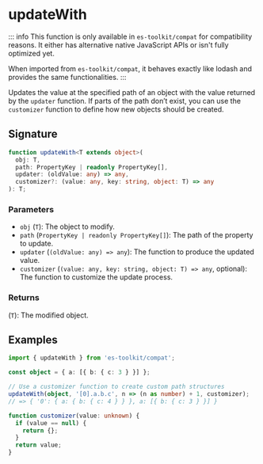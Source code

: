 # updateWith

::: info
This function is only available in `es-toolkit/compat` for compatibility reasons. It either has alternative native JavaScript APIs or isn't fully optimized yet.

When imported from `es-toolkit/compat`, it behaves exactly like lodash and provides the same functionalities.
:::

Updates the value at the specified path of an object with the value returned by the `updater` function. If parts of the path don’t exist, you can use the `customizer` function to define how new objects should be created.

## Signature

```typescript
function updateWith<T extends object>(
  obj: T,
  path: PropertyKey | readonly PropertyKey[],
  updater: (oldValue: any) => any,
  customizer?: (value: any, key: string, object: T) => any
): T;
```

### Parameters

- `obj` (`T`): The object to modify.
- `path` (`PropertyKey | readonly PropertyKey[]`): The path of the property to update.
- `updater` (`(oldValue: any) => any`): The function to produce the updated value.
- `customizer` (`(value: any, key: string, object: T) => any`, optional): The function to customize the update process.

### Returns

(`T`): The modified object.

## Examples

```typescript
import { updateWith } from 'es-toolkit/compat';

const object = { a: [{ b: { c: 3 } }] };

// Use a customizer function to create custom path structures
updateWith(object, '[0].a.b.c', n => (n as number) + 1, customizer);
// => { '0': { a: { b: { c: 4 } } }, a: [{ b: { c: 3 } }] }

function customizer(value: unknown) {
  if (value == null) {
    return {};
  }
  return value;
}
```
